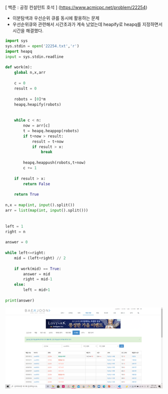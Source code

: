 [ 백준 : 공정 컨설턴트 호석 ] (https://www.acmicpc.net/problem/22254)



- 이분탐색과 우선순위 큐를 동시에 활용하는 문제
- 우선순위큐와 관련해서 시간초과가 계속 났었는데 heapify로 heapq를 지정하면서 시간을 해결했다.



```python
import sys
sys.stdin = open('22254.txt','r')
import heapq
input = sys.stdin.readline

def work(m):
    global n,x,arr

    c = 0
    result = 0

    robots = [0]*m
    heapq.heapify(robots)


    while c < n:
        now = arr[c]
        t = heapq.heappop(robots)
        if t+now > result:
            result = t+now
            if result > x:
                break

        heapq.heappush(robots,t+now)
        c += 1
        
    if result > x:
        return False

    return True

n,x = map(int, input().split())
arr = list(map(int, input().split()))


left = 1
right = n

answer = 0

while left<=right:
    mid = (left+right) // 2

    if work(mid) == True:
        answer = mid
        right = mid-1
    else:
        left = mid+1

print(answer)
```

![20210919_013441](20210919_013441.png)